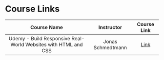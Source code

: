 # Course Links

|                          Course Name                           |    Instructor     |                                          Course Link                                          |
| :------------------------------------------------------------: | :---------------: | :-------------------------------------------------------------------------------------------: |
| Udemy - Build Responsive Real-World Websites with HTML and CSS | Jonas Schmedtmann | [Link](https://www.udemy.com/course/design-and-develop-a-killer-website-with-html5-and-css3/) |
